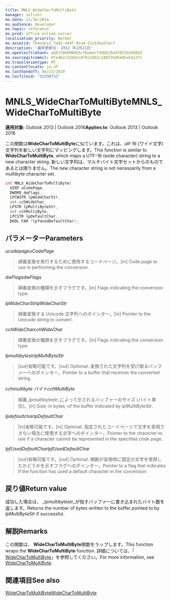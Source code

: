 ```yaml
---
title: MNLS_WideCharToMultiByte
manager: soliver
ms.date: 11/16/2014
ms.audience: Developer
ms.topic: reference
ms.prod: office-online-server
localization_priority: Normal
ms.assetid: f64cde12-7ed1-444f-8ca4-51cb3ea514cf
description: '最終更新日: 2012 年2月21日'
ms.openlocfilehash: ad41f9b6060e5cfbabecfd9bb29a47815929d6b5
ms.sourcegitcommit: 8fe462c32b91c87911942c188f3445e85a54137c
ms.translationtype: MT
ms.contentlocale: ja-JP
ms.lasthandoff: 04/23/2019
ms.locfileid: "32338732"
---
```

# <a name="mnlswidechartomultibyte"></a><span data-ttu-id="53de3-103">MNLS_WideCharToMultiByte</span><span class="sxs-lookup"><span data-stu-id="53de3-103">MNLS_WideCharToMultiByte</span></span>

  
  
<span data-ttu-id="53de3-104">**適用対象**: Outlook 2013 | Outlook 2016</span><span class="sxs-lookup"><span data-stu-id="53de3-104">**Applies to**: Outlook 2013 | Outlook 2016</span></span> 
  
<span data-ttu-id="53de3-105">この関数は**WideCharToMultiByte**に似ています。これは、utf-16 (ワイド文字) 文字列を新しい文字列にマッピングします。</span><span class="sxs-lookup"><span data-stu-id="53de3-105">This function is similar to **WideCharToMultiByte**, which maps a UTF-16 (wide character) string to a new character string.</span></span> <span data-ttu-id="53de3-106">新しい文字列は、マルチバイト文字セットからのものであるとは限りません。</span><span class="sxs-lookup"><span data-stu-id="53de3-106">The new character string is not necessarily from a multibyte character set.</span></span>
  
```cpp
int MNLS_WideCharToMultiByte(
  UINT uCodePage,
  DWORD dwFlags,
  LPCWSTR lpWideCharStr,
  int cchWideChar,
  LPSTR lpMultiByteStr,
  int cchMultiByte,
  LPCSTR lpDefaultChar,
  BOOL FAR *lpfUsedDefaultChar);
```

## <a name="parameters"></a><span data-ttu-id="53de3-107">パラメーター</span><span class="sxs-lookup"><span data-stu-id="53de3-107">Parameters</span></span>

 <span data-ttu-id="53de3-108">_ucodepage_</span><span class="sxs-lookup"><span data-stu-id="53de3-108">_uCodePage_</span></span>
  
> <span data-ttu-id="53de3-109">順番変換を実行するために使用するコードページ。</span><span class="sxs-lookup"><span data-stu-id="53de3-109">[in] Code page to use in performing the conversion.</span></span>
    
 <span data-ttu-id="53de3-110">_dwFlags_</span><span class="sxs-lookup"><span data-stu-id="53de3-110">_dwFlags_</span></span>
  
> <span data-ttu-id="53de3-111">順番変換の種類を示すフラグです。</span><span class="sxs-lookup"><span data-stu-id="53de3-111">[in] Flags indicating the conversion type.</span></span>
    
 <span data-ttu-id="53de3-112">_lpWideCharStr_</span><span class="sxs-lookup"><span data-stu-id="53de3-112">_lpWideCharStr_</span></span>
  
> <span data-ttu-id="53de3-113">順番変換する Unicode 文字列へのポインター。</span><span class="sxs-lookup"><span data-stu-id="53de3-113">[in] Pointer to the Unicode string to convert.</span></span>
    
 <span data-ttu-id="53de3-114">_cchWideChar_</span><span class="sxs-lookup"><span data-stu-id="53de3-114">_cchWideChar_</span></span>
  
> <span data-ttu-id="53de3-115">順番変換の種類を示すフラグです。</span><span class="sxs-lookup"><span data-stu-id="53de3-115">[in] Flags indicating the conversion type.</span></span>
    
 <span data-ttu-id="53de3-116">_lpmultibytestr_</span><span class="sxs-lookup"><span data-stu-id="53de3-116">_lpMultiByteStr_</span></span>
  
> <span data-ttu-id="53de3-117">[out]省略可能です。</span><span class="sxs-lookup"><span data-stu-id="53de3-117">[out] Optional.</span></span> <span data-ttu-id="53de3-118">変換された文字列を受け取るバッファーへのポインター。</span><span class="sxs-lookup"><span data-stu-id="53de3-118">Pointer to a buffer that receives the converted string.</span></span>
    
 <span data-ttu-id="53de3-119">_cchmultibyte バイト_</span><span class="sxs-lookup"><span data-stu-id="53de3-119">_cchMultiByte_</span></span>
  
> <span data-ttu-id="53de3-120">順番_lpmultibytestr_によって示されるバッファーのサイズ (バイト単位)。</span><span class="sxs-lookup"><span data-stu-id="53de3-120">[in] Size, in bytes, of the buffer indicated by  _lpMultiByteStr_.</span></span>
    
 <span data-ttu-id="53de3-121">_lpdefaultchar_</span><span class="sxs-lookup"><span data-stu-id="53de3-121">_lpDefaultChar_</span></span>
  
> <span data-ttu-id="53de3-122">[in]省略可能です。</span><span class="sxs-lookup"><span data-stu-id="53de3-122">[in] Optional.</span></span> <span data-ttu-id="53de3-123">指定されたコードページで文字を表現できない場合に使用する文字へのポインター。</span><span class="sxs-lookup"><span data-stu-id="53de3-123">Pointer to the character to use if a character cannot be represented in the specified code page.</span></span>
    
 <span data-ttu-id="53de3-124">_lpfUsedDefaultChar_</span><span class="sxs-lookup"><span data-stu-id="53de3-124">_lpfUsedDefaultChar_</span></span>
  
> <span data-ttu-id="53de3-125">[out]省略可能です。</span><span class="sxs-lookup"><span data-stu-id="53de3-125">[out] Optional.</span></span> <span data-ttu-id="53de3-126">関数が変換時に既定の文字を使用したかどうかを示すフラグへのポインター。</span><span class="sxs-lookup"><span data-stu-id="53de3-126">Pointer to a flag that indicates if the function has used a default character in the conversion.</span></span>
    
## <a name="return-value"></a><span data-ttu-id="53de3-127">戻り値</span><span class="sxs-lookup"><span data-stu-id="53de3-127">Return value</span></span>

<span data-ttu-id="53de3-128">成功した場合は、 _lpmultibytestr_が指すバッファーに書き込まれたバイト数を返します。</span><span class="sxs-lookup"><span data-stu-id="53de3-128">Returns the number of bytes written to the buffer pointed to by  _lpMultiByteStr_ if successful.</span></span> 
  
## <a name="remarks"></a><span data-ttu-id="53de3-129">解説</span><span class="sxs-lookup"><span data-stu-id="53de3-129">Remarks</span></span>

<span data-ttu-id="53de3-130">この関数は、 **WideCharToMultiByte**関数をラップします。</span><span class="sxs-lookup"><span data-stu-id="53de3-130">This function wraps the **WideCharToMultiByte** function.</span></span> <span data-ttu-id="53de3-131">詳細については、「 [WideCharToMultiByte](https://msdn.microsoft.com/library/dd374130%28VS.85%29.aspx)」を参照してください。</span><span class="sxs-lookup"><span data-stu-id="53de3-131">For more information, see [WideCharToMultiByte](https://msdn.microsoft.com/library/dd374130%28VS.85%29.aspx).</span></span>
  
## <a name="see-also"></a><span data-ttu-id="53de3-132">関連項目</span><span class="sxs-lookup"><span data-stu-id="53de3-132">See also</span></span>



[<span data-ttu-id="53de3-133">WideCharToMultiByte</span><span class="sxs-lookup"><span data-stu-id="53de3-133">WideCharToMultiByte</span></span>](https://msdn.microsoft.com/library/dd374130%28VS.85%29.aspx)

